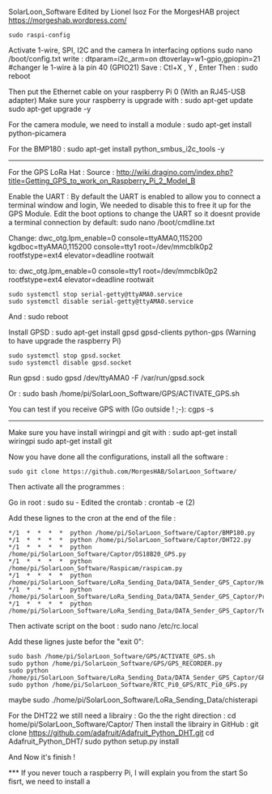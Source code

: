 SolarLoon_Software
Edited by Lionel Isoz
For the MorgesHAB project
https://morgeshab.wordpress.com/


	sudo raspi-config
Activate 1-wire, SPI, I2C and the camera
In interfacing options 
sudo nano /boot/config.txt
write :
	dtparam=i2c_arm=on
	dtoverlay=w1-gpio,gpiopin=21  #changer le 1-wire à la pin 40 (GPIO21)
Save :
	Ctl+X , Y , Enter
Then :
	sudo reboot

Then put the Ethernet cable on your raspberry Pi 0 (With an RJ45-USB adapter)
Make sure your raspberry is upgrade with :
	sudo apt-get update
	sudo apt-get upgrade -y


For the camera module, we need to install a module :
	sudo apt-get install python-picamera


For the BMP180 :
	sudo apt-get install python_smbus_i2c_tools -y


---------------------------------------------------------------------

For the GPS LoRa Hat :
Source : http://wiki.dragino.com/index.php?title=Getting_GPS_to_work_on_Raspberry_Pi_2_Model_B

Enable the UART :
By default the UART is enabled to allow you to connect a terminal window and login, We needed to disable this to free it up for the GPS Module. Edit the boot options to change the UART so it doesnt provide a terminal connection by default: 
	sudo nano /boot/cmdline.txt 


Change: 
	dwc_otg.lpm_enable=0 console=ttyAMA0,115200 kgdboc=ttyAMA0,115200 
	console=tty1 root=/dev/mmcblk0p2 rootfstype=ext4 elevator=deadline 
	rootwait 

to: 
	dwc_otg.lpm_enable=0 console=tty1 root=/dev/mmcblk0p2 
	rootfstype=ext4 elevator=deadline rootwait 

	sudo systemctl stop serial-getty@ttyAMA0.service
	sudo systemctl disable serial-getty@ttyAMA0.service

And :
	sudo reboot

Install GPSD :
	sudo apt-get install gpsd gpsd-clients python-gps 
(Warning to have upgrade the raspberry Pi)

	sudo systemctl stop gpsd.socket
	sudo systemctl disable gpsd.socket

Run gpsd :
sudo gpsd /dev/ttyAMA0 -F /var/run/gpsd.sock

Or :
sudo bash /home/pi/SolarLoon_Software/GPS/ACTIVATE_GPS.sh

You can test if you receive GPS with (Go outside ! ;-):
	cgps -s

---------------------------------------------------------------------

Make sure you have install wiringpi and git with :
	sudo apt-get install wiringpi
	sudo apt-get install git


Now you have done all the configurations, install all the software :

	sudo git clone https://github.com/MorgesHAB/SolarLoon_Software/

Then activate all the programmes :

Go in root :
	sudo su -
Edited the crontab :
	crontab -e (2)

Add these lignes to the cron at the end of the file :

	*/1  *  *  *  *  python /home/pi/SolarLoon_Software/Captor/BMP180.py
	*/1  *  *  *  *  python /home/pi/SolarLoon_Software/Captor/DHT22.py
	*/1  *  *  *  *  python /home/pi/SolarLoon_Software/Captor/DS18B20_GPS.py
	*/1  *  *  *  *  python /home/pi/SolarLoon_Software/Raspicam/raspicam.py
	*/1  *  *  *  *  python /home/pi/SolarLoon_Software/LoRa_Sending_Data/DATA_Sender_GPS_Captor/Humidity_Transmission.py
	*/1  *  *  *  *  python /home/pi/SolarLoon_Software/LoRa_Sending_Data/DATA_Sender_GPS_Captor/Pressure_Transmission.py
	*/1  *  *  *  *  python /home/pi/SolarLoon_Software/LoRa_Sending_Data/DATA_Sender_GPS_Captor/Temperature_Transmission.py

Then activate script on the boot :
	sudo nano /etc/rc.local

Add these lignes juste befor the "exit 0":

	sudo bash /home/pi/SolarLoon_Software/GPS/ACTIVATE_GPS.sh
	sudo python /home/pi/SolarLoon_Software/GPS/GPS_RECORDER.py
	sudo python /home/pi/SolarLoon_Software/LoRa_Sending_Data/DATA_Sender_GPS_Captor/GPS_Transmission.py
	sudo python /home/pi/SolarLoon_Software/RTC_Pi0_GPS/RTC_Pi0_GPS.py

maybe 
	sudo ./home/pi/SolarLoon_Software/LoRa_Sending_Data/chisterapi

For the DHT22 we still need a librairy :
Go the the right direction :
	cd home/pi/SolarLoon_Software/Captor/
Then install the librairy in GitHub :
	git clone https://github.com/adafruit/Adafruit_Python_DHT.git 
	cd Adafruit_Python_DHT/
	sudo python setup.py install  

And Now it's finish !


*** If you never touch a raspberry Pi, I will explain you from the start
So fisrt, we need to install a 